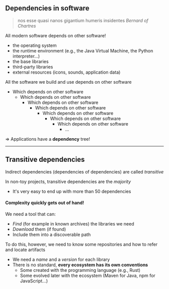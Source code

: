 ## Dependencies in software

> nos esse quasi nanos gigantium humeris insidentes
<cite>Bernard of Chartres</cite>

All modern software depends on other software!
* the operating system
* the runtime environment (e.g., the Java Virtual Machine, the Python interpreter...)
* the base libraries
* third-party libraries
* external resources (icons, sounds, application data)

All the software we build and use depends on other software
* Which depends on other software
  * Which depends on other software
    * Which depends on other software
      * Which depends on other software
        * Which depends on other software
          * Which depends on other software
            * Which depends on other software
              * ...

$\Rightarrow$ Applications have a **dependency** tree!

---

## Transitive dependencies

Indirect dependencies (dependencies of dependencies) are called *transitive*

In non-toy projects, transitive dependencies are the *majority*
* It's very easy to end up with more than 50 dependencies

#### Complexity quickly gets out of hand!

We need a tool that can:
* *Find* (for example in known archives) the libraries we need
* *Download* them (if found)
* Include them into a discoverable path

To do this, however, we need to know some repositories and how to refer and locate artifacts
* We need a *name* and a *version* for each library
* There is no standard, **every ecosystem has its own conventions**
    * Some created with the programming language (e.g., Rust)
    * Some evolved later with the ecosystem (Maven for Java, npm for JavaScript...)
